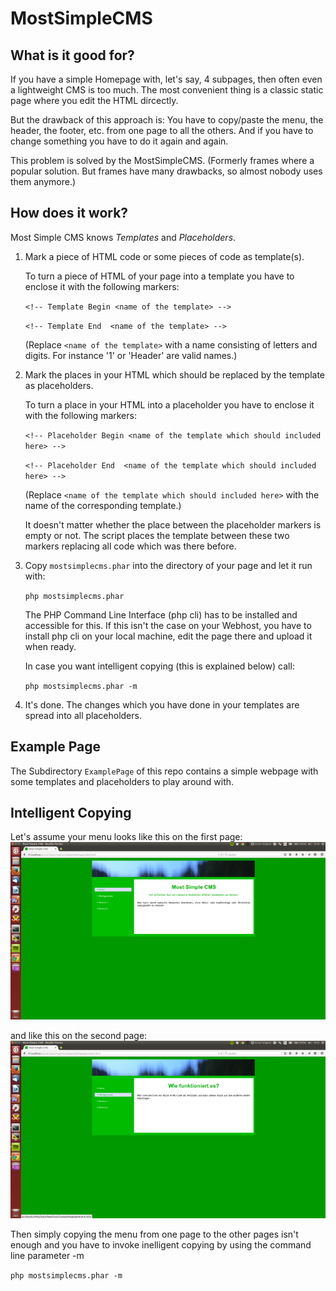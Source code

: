 # MostSimpleCMS
## What is it good for?
If you have a simple Homepage with, let's say, 4 subpages, then often even a lightweight CMS is too much.
The most convenient thing is a classic static page where you edit the HTML dircectly.

But the drawback of this approach is: You have to copy/paste the menu, the header, the footer, etc. from one page to
all the others. And if you have to change something you have to do it again and again.

This problem is solved by the MostSimpleCMS. (Formerly frames where a popular solution. But frames have many drawbacks,
so almost nobody uses them anymore.)

## How does it work?
Most Simple CMS knows *Templates* and *Placeholders*.

1. Mark a piece of HTML code or some pieces of code as template(s).

   To turn a piece of HTML of your page into a template you have to enclose it with the following markers:

   `<!-- Template Begin <name of the template> -->`

   `<!-- Template End  <name of the template> -->`

   (Replace `<name of the template>` with a name consisting of letters and digits. For instance '1' or 'Header' are valid
        names.)



2. Mark the places in your HTML which should be replaced by the template as placeholders.

   To turn a place in your HTML into a placeholder you have to enclose it with the following markers:

   `<!-- Placeholder Begin <name of the template which should included here> -->`

   `<!-- Placeholder End  <name of the template which should included here> -->`

   (Replace `<name of the template which should included here>` with the name of the corresponding template.)

   It doesn't matter
   whether the place between the placeholder markers is empty or not. The script places the template between these
   two markers
   replacing all code which was there before.



3. Copy `mostsimplecms.phar` into the directory of your page and let it run with:

   `php mostsimplecms.phar`

   The PHP Command Line Interface (php cli) has to be installed and accessible for this. If this isn't the case on your
   Webhost, you have to install php cli on your local machine, edit the page there and upload it when ready.

   In case you want intelligent copying (this is explained below) call:

   `php mostsimplecms.phar -m`


4. It's done. The changes which you have done in your templates are spread into all placeholders.

## Example Page
The Subdirectory `ExamplePage` of this repo contains a simple webpage with some templates and placeholders to play
around with.

## Intelligent Copying
Let's assume your menu looks like this on the first page:
![alt tag](docs/ExamplePage1.png)

and like this on the second page:
![alt tag](docs/ExamplePage2.png)

Then simply copying the menu from one page to the other pages isn't enough and you have to invoke inelligent copying by
using the command line parameter -m

   `php mostsimplecms.phar -m`
